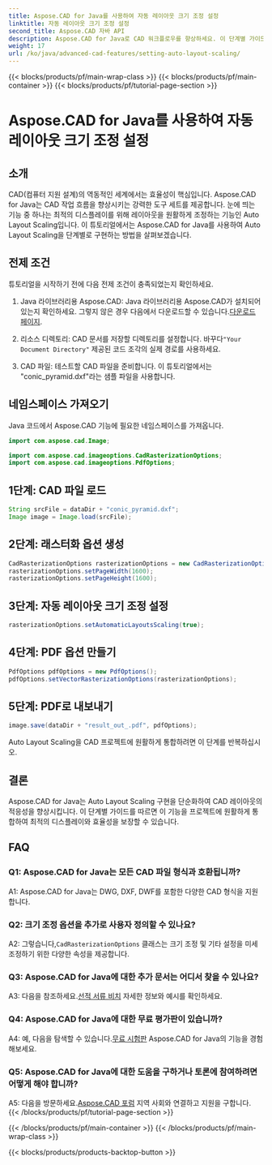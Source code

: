 ```yaml
---
title: Aspose.CAD for Java를 사용하여 자동 레이아웃 크기 조정 설정
linktitle: 자동 레이아웃 크기 조정 설정
second_title: Aspose.CAD 자바 API
description: Aspose.CAD for Java로 CAD 워크플로우를 향상하세요. 이 단계별 가이드에서는 최적의 디스플레이와 효율성을 보장하는 Auto Layout Scaling을 소개합니다. 라이브러리를 다운로드하고 튜토리얼을 따라가며 CAD 프로젝트에 혁명을 일으키십시오.
weight: 17
url: /ko/java/advanced-cad-features/setting-auto-layout-scaling/
---
```


{{< blocks/products/pf/main-wrap-class >}}
{{< blocks/products/pf/main-container >}}
{{< blocks/products/pf/tutorial-page-section >}}

# Aspose.CAD for Java를 사용하여 자동 레이아웃 크기 조정 설정

## 소개

CAD(컴퓨터 지원 설계)의 역동적인 세계에서는 효율성이 핵심입니다. Aspose.CAD for Java는 CAD 작업 흐름을 향상시키는 강력한 도구 세트를 제공합니다. 눈에 띄는 기능 중 하나는 최적의 디스플레이를 위해 레이아웃을 원활하게 조정하는 기능인 Auto Layout Scaling입니다. 이 튜토리얼에서는 Aspose.CAD for Java를 사용하여 Auto Layout Scaling을 단계별로 구현하는 방법을 살펴보겠습니다.

## 전제 조건

튜토리얼을 시작하기 전에 다음 전제 조건이 충족되었는지 확인하세요.

1.  Java 라이브러리용 Aspose.CAD: Java 라이브러리용 Aspose.CAD가 설치되어 있는지 확인하세요. 그렇지 않은 경우 다음에서 다운로드할 수 있습니다.[다운로드 페이지](https://releases.aspose.com/cad/java/).

2.  리소스 디렉토리: CAD 문서를 저장할 디렉토리를 설정합니다. 바꾸다`"Your Document Directory"` 제공된 코드 조각의 실제 경로를 사용하세요.

3. CAD 파일: 테스트할 CAD 파일을 준비합니다. 이 튜토리얼에서는 "conic_pyramid.dxf"라는 샘플 파일을 사용합니다.

## 네임스페이스 가져오기

Java 코드에서 Aspose.CAD 기능에 필요한 네임스페이스를 가져옵니다.

```java
import com.aspose.cad.Image;

import com.aspose.cad.imageoptions.CadRasterizationOptions;
import com.aspose.cad.imageoptions.PdfOptions;
```

## 1단계: CAD 파일 로드

```java
String srcFile = dataDir + "conic_pyramid.dxf";
Image image = Image.load(srcFile);
```

## 2단계: 래스터화 옵션 생성

```java
CadRasterizationOptions rasterizationOptions = new CadRasterizationOptions();
rasterizationOptions.setPageWidth(1600);
rasterizationOptions.setPageHeight(1600);
```

## 3단계: 자동 레이아웃 크기 조정 설정

```java
rasterizationOptions.setAutomaticLayoutsScaling(true);
```

## 4단계: PDF 옵션 만들기

```java
PdfOptions pdfOptions = new PdfOptions();
pdfOptions.setVectorRasterizationOptions(rasterizationOptions);
```

## 5단계: PDF로 내보내기

```java
image.save(dataDir + "result_out_.pdf", pdfOptions);
```

Auto Layout Scaling을 CAD 프로젝트에 원활하게 통합하려면 이 단계를 반복하십시오.

## 결론

Aspose.CAD for Java는 Auto Layout Scaling 구현을 단순화하여 CAD 레이아웃의 적응성을 향상시킵니다. 이 단계별 가이드를 따르면 이 기능을 프로젝트에 원활하게 통합하여 최적의 디스플레이와 효율성을 보장할 수 있습니다.

## FAQ

### Q1: Aspose.CAD for Java는 모든 CAD 파일 형식과 호환됩니까?

A1: Aspose.CAD for Java는 DWG, DXF, DWF를 포함한 다양한 CAD 형식을 지원합니다.

### Q2: 크기 조정 옵션을 추가로 사용자 정의할 수 있나요?

 A2: 그렇습니다,`CadRasterizationOptions` 클래스는 크기 조정 및 기타 설정을 미세 조정하기 위한 다양한 속성을 제공합니다.

### Q3: Aspose.CAD for Java에 대한 추가 문서는 어디서 찾을 수 있나요?

 A3: 다음을 참조하세요.[선적 서류 비치](https://reference.aspose.com/cad/java/) 자세한 정보와 예시를 확인하세요.

### Q4: Aspose.CAD for Java에 대한 무료 평가판이 있습니까?

 A4: 예, 다음을 탐색할 수 있습니다.[무료 시험판](https://releases.aspose.com/) Aspose.CAD for Java의 기능을 경험해보세요.

### Q5: Aspose.CAD for Java에 대한 도움을 구하거나 토론에 참여하려면 어떻게 해야 합니까?

A5: 다음을 방문하세요.[Aspose.CAD 포럼](https://forum.aspose.com/c/cad/19) 지역 사회와 연결하고 지원을 구합니다.
{{< /blocks/products/pf/tutorial-page-section >}}

{{< /blocks/products/pf/main-container >}}
{{< /blocks/products/pf/main-wrap-class >}}

{{< blocks/products/products-backtop-button >}}
